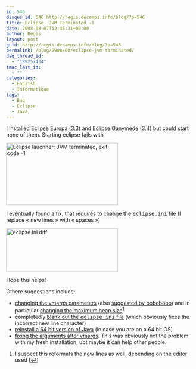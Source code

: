 ```yaml
---
id: 546
disqus_id: 546 http://regis.decamps.info/blog/?p=546
title: Eclipse. JVM Terminated -1
date: 2008-08-07T12:45:31+00:00
author: Régis
layout: post
guid: http://regis.decamps.info/blog/?p=546
permalink: /blog/2008/08/eclipse-jvm-terminated/
dsq_thread_id:
  - "189257434"
tmac_last_id:
  - ""
categories:
  - English
  - Informatique
tags:
  - Bug
  - Eclipse
  - Java
---
```

I installed Eclipse Europa (3.3) and Eclipse Ganymede (3.4) but could start none of them. Starting eclipse fails with

[<img src="http://regis.decamps.info/blog/wp-content/uploads/2008/08/eclipse_terminated-300x167.png" alt="Eclipse laucnher: JVM terminated, exit code -1" title="eclipse_terminated" width="300" height="167" class="aligncenter size-medium wp-image-547" srcset="http://regis.decamps.info/blog/wp-content/uploads/2008/08/eclipse_terminated-300x167.png 300w, http://regis.decamps.info/blog/wp-content/uploads/2008/08/eclipse_terminated.png 657w" sizes="(max-width: 300px) 100vw, 300px" />](http://regis.decamps.info/blog/wp-content/uploads/2008/08/eclipse_terminated.png)

I eventually found a fix, that requires to change the <tt>eclipse.ini</tt> file (I replace « new lines » with « spaces »)
  
[<img src="http://regis.decamps.info/blog/wp-content/uploads/2008/08/eclipse_ini-fixed-300x116.png" alt="eclipse.ini diff" title="eclipse_ini-fixed" width="300" height="116" class="aligncenter size-medium wp-image-548" srcset="http://regis.decamps.info/blog/wp-content/uploads/2008/08/eclipse_ini-fixed-300x116.png 300w, http://regis.decamps.info/blog/wp-content/uploads/2008/08/eclipse_ini-fixed.png 813w" sizes="(max-width: 300px) 100vw, 300px" />](http://regis.decamps.info/blog/wp-content/uploads/2008/08/eclipse_ini-fixed.png)

Hope this helps!

Othere suggestions include:

  * [changing the vmargs parameters](http://troyworks.com/blog/2008/06/08/eclipse-jvm-terminated-exit-code-1/) (also [suggested by bobobobo](http://bobobobo.wordpress.com/2008/06/29/eclipse-not-starting/)) and in particular [changing the maximum heap size](http://blogs.s60.com/creatingcarbidecpp/2008/04/stuck_at_the_starting_gate_jvm.html)<sup><a href="#footnote_0_546" id="identifier_0_546" class="footnote-link footnote-identifier-link" title="I suspect this reformats the new lines as well, depending on the editor used">1</a></sup>
  * completedly [blank out the <tt>eclipse.ini</tt> file](http://xiaoxing.wordpress.com/2007/07/25/jvm-terminated-exit-code-1/) (which obviously fixes the incorrect new line character)
  * [reinstall a 64 bit version of Java](http://www.filsa.net/2008/07/14/eclipse-34-jvm-terminated-exit-code-1/) (in case you are on a 64 bit OS)
  * [fixing the arguments after vmargs](http://capacitacionrapida.blogspot.com/2008/06/running-eclipse.html). This was obviously not the problem with my fresh installation, ubt maybe it can help other people.

<ol class="footnotes">
  <li id="footnote_0_546" class="footnote">
    I suspect this reformats the new lines as well, depending on the editor used [<a href="#identifier_0_546" class="footnote-link footnote-back-link">&#8617;</a>]
  </li>
</ol>
